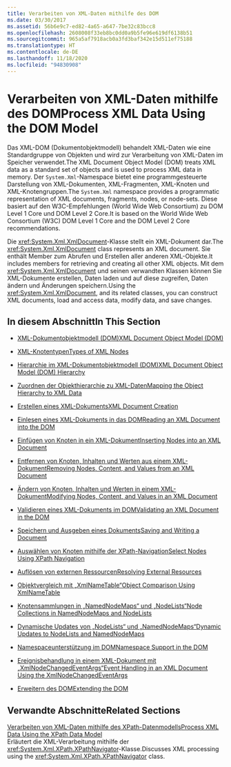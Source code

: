 ```yaml
---
title: Verarbeiten von XML-Daten mithilfe des DOM
ms.date: 03/30/2017
ms.assetid: 56b6e9c7-ed82-4a65-a647-7be32c83bcc8
ms.openlocfilehash: 2608008f33eb8bc0dd0a9b5fe96e619df6138b51
ms.sourcegitcommit: 965a5af7918acb0a3fd3baf342e15d511ef75188
ms.translationtype: HT
ms.contentlocale: de-DE
ms.lasthandoff: 11/18/2020
ms.locfileid: "94830908"
---
```

# <a name="process-xml-data-using-the-dom-model"></a><span data-ttu-id="e3aa0-102">Verarbeiten von XML-Daten mithilfe des DOM</span><span class="sxs-lookup"><span data-stu-id="e3aa0-102">Process XML Data Using the DOM Model</span></span>
<span data-ttu-id="e3aa0-103">Das XML-DOM (Dokumentobjektmodell) behandelt XML-Daten wie eine Standardgruppe von Objekten und wird zur Verarbeitung von XML-Daten im Speicher verwendet.</span><span class="sxs-lookup"><span data-stu-id="e3aa0-103">The XML Document Object Model (DOM) treats XML data as a standard set of objects and is used to process XML data in memory.</span></span> <span data-ttu-id="e3aa0-104">Der `System.Xml`-Namespace bietet eine programmgesteuerte Darstellung von XML-Dokumenten, XML-Fragmenten, XML-Knoten und XML-Knotengruppen.</span><span class="sxs-lookup"><span data-stu-id="e3aa0-104">The `System.Xml` namespace provides a programmatic representation of XML documents, fragments, nodes, or node-sets.</span></span> <span data-ttu-id="e3aa0-105">Diese basiert auf den W3C-Empfehlungen (World Wide Web Consortium) zu DOM Level 1 Core und DOM Level 2 Core.</span><span class="sxs-lookup"><span data-stu-id="e3aa0-105">It is based on the World Wide Web Consortium (W3C) DOM Level 1 Core and the DOM Level 2 Core recommendations.</span></span>  
  
 <span data-ttu-id="e3aa0-106">Die <xref:System.Xml.XmlDocument>-Klasse stellt ein XML-Dokument dar.</span><span class="sxs-lookup"><span data-stu-id="e3aa0-106">The <xref:System.Xml.XmlDocument> class represents an XML document.</span></span> <span data-ttu-id="e3aa0-107">Sie enthält Member zum Abrufen und Erstellen aller anderen XML-Objekte.</span><span class="sxs-lookup"><span data-stu-id="e3aa0-107">It includes members for retrieving and creating all other XML objects.</span></span> <span data-ttu-id="e3aa0-108">Mit dem <xref:System.Xml.XmlDocument> und seinen verwandten Klassen können Sie XML-Dokumente erstellen, Daten laden und auf diese zugreifen, Daten ändern und Änderungen speichern.</span><span class="sxs-lookup"><span data-stu-id="e3aa0-108">Using the <xref:System.Xml.XmlDocument>, and its related classes, you can construct XML documents, load and access data, modify data, and save changes.</span></span>  
  
## <a name="in-this-section"></a><span data-ttu-id="e3aa0-109">In diesem Abschnitt</span><span class="sxs-lookup"><span data-stu-id="e3aa0-109">In This Section</span></span>  
  
- [<span data-ttu-id="e3aa0-110">XML-Dokumentobjektmodell (DOM)</span><span class="sxs-lookup"><span data-stu-id="e3aa0-110">XML Document Object Model (DOM)</span></span>](xml-document-object-model-dom.md)  
  
- [<span data-ttu-id="e3aa0-111">XML-Knotentypen</span><span class="sxs-lookup"><span data-stu-id="e3aa0-111">Types of XML Nodes</span></span>](types-of-xml-nodes.md)  
  
- [<span data-ttu-id="e3aa0-112">Hierarchie im XML-Dokumentobjektmodell (DOM)</span><span class="sxs-lookup"><span data-stu-id="e3aa0-112">XML Document Object Model (DOM) Hierarchy</span></span>](xml-document-object-model-dom-hierarchy.md)  
  
- [<span data-ttu-id="e3aa0-113">Zuordnen der Objekthierarchie zu XML-Daten</span><span class="sxs-lookup"><span data-stu-id="e3aa0-113">Mapping the Object Hierarchy to XML Data</span></span>](mapping-the-object-hierarchy-to-xml-data.md)  
  
- [<span data-ttu-id="e3aa0-114">Erstellen eines XML-Dokuments</span><span class="sxs-lookup"><span data-stu-id="e3aa0-114">XML Document Creation</span></span>](xml-document-creation.md)  
  
- [<span data-ttu-id="e3aa0-115">Einlesen eines XML-Dokuments in das DOM</span><span class="sxs-lookup"><span data-stu-id="e3aa0-115">Reading an XML Document into the DOM</span></span>](reading-an-xml-document-into-the-dom.md)  
  
- [<span data-ttu-id="e3aa0-116">Einfügen von Knoten in ein XML-Dokument</span><span class="sxs-lookup"><span data-stu-id="e3aa0-116">Inserting Nodes into an XML Document</span></span>](inserting-nodes-into-an-xml-document.md)  
  
- [<span data-ttu-id="e3aa0-117">Entfernen von Knoten, Inhalten und Werten aus einem XML-Dokument</span><span class="sxs-lookup"><span data-stu-id="e3aa0-117">Removing Nodes, Content, and Values from an XML Document</span></span>](removing-nodes-content-and-values-from-an-xml-document.md)  
  
- [<span data-ttu-id="e3aa0-118">Ändern von Knoten, Inhalten und Werten in einem XML-Dokument</span><span class="sxs-lookup"><span data-stu-id="e3aa0-118">Modifying Nodes, Content, and Values in an XML Document</span></span>](modifying-nodes-content-and-values-in-an-xml-document.md)  
  
- [<span data-ttu-id="e3aa0-119">Validieren eines XML-Dokuments im DOM</span><span class="sxs-lookup"><span data-stu-id="e3aa0-119">Validating an XML Document in the DOM</span></span>](validating-an-xml-document-in-the-dom.md)  
  
- [<span data-ttu-id="e3aa0-120">Speichern und Ausgeben eines Dokuments</span><span class="sxs-lookup"><span data-stu-id="e3aa0-120">Saving and Writing a Document</span></span>](saving-and-writing-a-document.md)  
  
- [<span data-ttu-id="e3aa0-121">Auswählen von Knoten mithilfe der XPath-Navigation</span><span class="sxs-lookup"><span data-stu-id="e3aa0-121">Select Nodes Using XPath Navigation</span></span>](select-nodes-using-xpath-navigation.md)  
  
- [<span data-ttu-id="e3aa0-122">Auflösen von externen Ressourcen</span><span class="sxs-lookup"><span data-stu-id="e3aa0-122">Resolving External Resources</span></span>](resolving-external-resources.md)  
  
- [<span data-ttu-id="e3aa0-123">Objektvergleich mit „XmlNameTable“</span><span class="sxs-lookup"><span data-stu-id="e3aa0-123">Object Comparison Using XmlNameTable</span></span>](object-comparison-using-xmlnametable.md)  
  
- [<span data-ttu-id="e3aa0-124">Knotensammlungen in „NamedNodeMaps“ und „NodeLists“</span><span class="sxs-lookup"><span data-stu-id="e3aa0-124">Node Collections in NamedNodeMaps and NodeLists</span></span>](node-collections-in-namednodemaps-and-nodelists.md)  
  
- [<span data-ttu-id="e3aa0-125">Dynamische Updates von „NodeLists“ und „NamedNodeMaps“</span><span class="sxs-lookup"><span data-stu-id="e3aa0-125">Dynamic Updates to NodeLists and NamedNodeMaps</span></span>](dynamic-updates-to-nodelists-and-namednodemaps.md)  
  
- [<span data-ttu-id="e3aa0-126">Namespaceunterstützung im DOM</span><span class="sxs-lookup"><span data-stu-id="e3aa0-126">Namespace Support in the DOM</span></span>](namespace-support-in-the-dom.md)  
  
- [<span data-ttu-id="e3aa0-127">Ereignisbehandlung in einem XML-Dokument mit „XmlNodeChangedEventArgs“</span><span class="sxs-lookup"><span data-stu-id="e3aa0-127">Event Handling in an XML Document Using the XmlNodeChangedEventArgs</span></span>](event-handling-in-an-xml-document-using-the-xmlnodechangedeventargs.md)  
  
- [<span data-ttu-id="e3aa0-128">Erweitern des DOM</span><span class="sxs-lookup"><span data-stu-id="e3aa0-128">Extending the DOM</span></span>](extending-the-dom.md)  
  
## <a name="related-sections"></a><span data-ttu-id="e3aa0-129">Verwandte Abschnitte</span><span class="sxs-lookup"><span data-stu-id="e3aa0-129">Related Sections</span></span>  
 [<span data-ttu-id="e3aa0-130">Verarbeiten von XML-Daten mithilfe des XPath-Datenmodells</span><span class="sxs-lookup"><span data-stu-id="e3aa0-130">Process XML Data Using the XPath Data Model</span></span>](process-xml-data-using-the-xpath-data-model.md)  
 <span data-ttu-id="e3aa0-131">Erläutert die XML-Verarbeitung mithilfe der <xref:System.Xml.XPath.XPathNavigator>-Klasse.</span><span class="sxs-lookup"><span data-stu-id="e3aa0-131">Discusses XML processing using the <xref:System.Xml.XPath.XPathNavigator> class.</span></span>
